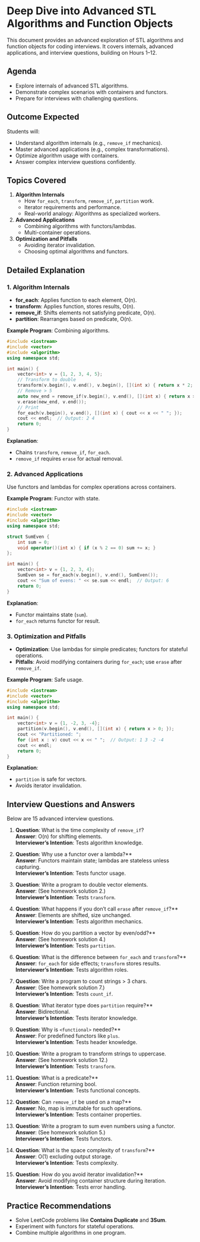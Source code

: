 # Deep Dive into Advanced STL Algorithms and Function Objects

This document provides an advanced exploration of STL algorithms and function objects for coding interviews. It covers internals, advanced applications, and interview questions, building on Hours 1–12.

## Agenda
- Explore internals of advanced STL algorithms.  
- Demonstrate complex scenarios with containers and functors.  
- Prepare for interviews with challenging questions.

## Outcome Expected
Students will:  
- Understand algorithm internals (e.g., `remove_if` mechanics).  
- Master advanced applications (e.g., complex transformations).  
- Optimize algorithm usage with containers.  
- Answer complex interview questions confidently.

## Topics Covered
1. **Algorithm Internals**  
   - How `for_each`, `transform`, `remove_if`, `partition` work.  
   - Iterator requirements and performance.  
   - Real-world analogy: Algorithms as specialized workers.  
2. **Advanced Applications**  
   - Combining algorithms with functors/lambdas.  
   - Multi-container operations.  
3. **Optimization and Pitfalls**  
   - Avoiding iterator invalidation.  
   - Choosing optimal algorithms and functors.  

## Detailed Explanation

### 1. Algorithm Internals
- **for_each**: Applies function to each element, O(n).  
- **transform**: Applies function, stores results, O(n).  
- **remove_if**: Shifts elements not satisfying predicate, O(n).  
- **partition**: Rearranges based on predicate, O(n).

**Example Program**: Combining algorithms.

```cpp
#include <iostream>
#include <vector>
#include <algorithm>
using namespace std;

int main() {
    vector<int> v = {1, 2, 3, 4, 5};
    // Transform to double
    transform(v.begin(), v.end(), v.begin(), [](int x) { return x * 2; });
    // Remove > 5
    auto new_end = remove_if(v.begin(), v.end(), [](int x) { return x > 5; });
    v.erase(new_end, v.end());
    // Print
    for_each(v.begin(), v.end(), [](int x) { cout << x << " "; });
    cout << endl;  // Output: 2 4
    return 0;
}
```

**Explanation**:  
- Chains `transform`, `remove_if`, `for_each`.  
- `remove_if` requires `erase` for actual removal.

### 2. Advanced Applications
Use functors and lambdas for complex operations across containers.

**Example Program**: Functor with state.

```cpp
#include <iostream>
#include <vector>
#include <algorithm>
using namespace std;

struct SumEven {
    int sum = 0;
    void operator()(int x) { if (x % 2 == 0) sum += x; }
};

int main() {
    vector<int> v = {1, 2, 3, 4};
    SumEven se = for_each(v.begin(), v.end(), SumEven());
    cout << "Sum of evens: " << se.sum << endl;  // Output: 6
    return 0;
}
```

**Explanation**:  
- Functor maintains state (`sum`).  
- `for_each` returns functor for result.

### 3. Optimization and Pitfalls
- **Optimization**: Use lambdas for simple predicates; functors for stateful operations.  
- **Pitfalls**: Avoid modifying containers during `for_each`; use `erase` after `remove_if`.

**Example Program**: Safe usage.

```cpp
#include <iostream>
#include <vector>
#include <algorithm>
using namespace std;

int main() {
    vector<int> v = {1, -2, 3, -4};
    partition(v.begin(), v.end(), [](int x) { return x > 0; });
    cout << "Partitioned: ";
    for (int x : v) cout << x << " ";  // Output: 1 3 -2 -4
    cout << endl;
    return 0;
}
```

**Explanation**:  
- `partition` is safe for vectors.  
- Avoids iterator invalidation.

## Interview Questions and Answers
Below are 15 advanced interview questions.

1. **Question**: What is the time complexity of `remove_if`?  
   **Answer**: O(n) for shifting elements.  
   **Interviewer’s Intention**: Tests algorithm knowledge.

2. **Question**: Why use a functor over a lambda?**  
   **Answer**: Functors maintain state; lambdas are stateless unless capturing.  
   **Interviewer’s Intention**: Tests functor usage.

3. **Question**: Write a program to double vector elements.  
   **Answer**: (See homework solution 2.)  
   **Interviewer’s Intention**: Tests `transform`.

4. **Question**: What happens if you don’t call `erase` after `remove_if`?**  
   **Answer**: Elements are shifted, size unchanged.  
   **Interviewer’s Intention**: Tests algorithm mechanics.

5. **Question**: How do you partition a vector by even/odd?**  
   **Answer**: (See homework solution 4.)  
   **Interviewer’s Intention**: Tests `partition`.

6. **Question**: What is the difference between `for_each` and `transform`?**  
   **Answer**: `for_each` for side effects; `transform` stores results.  
   **Interviewer’s Intention**: Tests algorithm roles.

7. **Question**: Write a program to count strings > 3 chars.  
   **Answer**: (See homework solution 7.)  
   **Interviewer’s Intention**: Tests `count_if`.

8. **Question**: What iterator type does `partition` require?**  
   **Answer**: Bidirectional.  
   **Interviewer’s Intention**: Tests iterator knowledge.

9. **Question**: Why is `<functional>` needed?**  
   **Answer**: For predefined functors like `plus`.  
   **Interviewer’s Intention**: Tests header knowledge.

10. **Question**: Write a program to transform strings to uppercase.  
    **Answer**: (See homework solution 12.)  
    **Interviewer’s Intention**: Tests `transform`.

11. **Question**: What is a predicate?**  
    **Answer**: Function returning bool.  
    **Interviewer’s Intention**: Tests functional concepts.

12. **Question**: Can `remove_if` be used on a map?**  
    **Answer**: No, map is immutable for such operations.  
    **Interviewer’s Intention**: Tests container properties.

13. **Question**: Write a program to sum even numbers using a functor.  
    **Answer**: (See homework solution 5.)  
    **Interviewer’s Intention**: Tests functors.

14. **Question**: What is the space complexity of `transform`?**  
    **Answer**: O(1) excluding output storage.  
    **Interviewer’s Intention**: Tests complexity.

15. **Question**: How do you avoid iterator invalidation?**  
    **Answer**: Avoid modifying container structure during iteration.  
    **Interviewer’s Intention**: Tests error handling.

## Practice Recommendations
- Solve LeetCode problems like **Contains Duplicate** and **3Sum**.  
- Experiment with functors for stateful operations.  
- Combine multiple algorithms in one program.